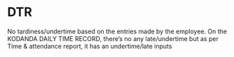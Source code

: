 # DTR
No tardiness/undertime based on the entries made by the employee. On the KODANDA DAILY TIME RECORD, there’s no any late/undertime but as per Time &amp;  attendance report, it has an undertime/late inputs     
